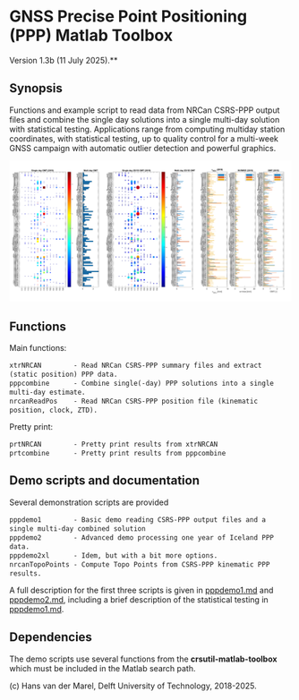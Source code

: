 # GNSS Precise Point Positioning (PPP) Matlab Toolbox

Version 1.3b (11 July 2025).**

## Synopsis

Functions and example script to read data from NRCan CSRS-PPP output files and combine the single day
solutions into a single multi-day solution with statistical testing.
Applications range from computing multiday station coordinates, with statistical testing, up to quality
control for a multi-week GNSS campaign with automatic outlier detection and powerful graphics.

![pppdemo2xl.m graphics](PPP_Station_Quality_2019.png)

## Functions

Main functions:

    xtrNRCAN        - Read NRCan CSRS-PPP summary files and extract (static position) PPP data.
    pppcombine      - Combine single(-day) PPP solutions into a single multi-day estimate.
    nrcanReadPos    - Read NRCan CSRS-PPP position file (kinematic position, clock, ZTD).

Pretty print:

    prtNRCAN        - Pretty print results from xtrNRCAN
    prtcombine      - Pretty print results from pppcombine

## Demo scripts and documentation

Several demonstration scripts are provided

    pppdemo1        - Basic demo reading CSRS-PPP output files and a single multi-day combined solution
    pppdemo2        - Advanced demo processing one year of Iceland PPP data.
    pppdemo2xl      - Idem, but with a bit more options.
    nrcanTopoPoints - Compute Topo Points from CSRS-PPP kinematic PPP results.

A full description for the first three scripts is given in [pppdemo1.md](./pppdemo1.md) and [pppdemo2.md](./pppdemo2.md),
including a brief description of the statistical testing in [pppdemo1.md](./pppdemo1.md).

## Dependencies

The demo scripts use several functions from the **crsutil-matlab-toolbox** which must be included in the Matlab search path.

(c) Hans van der Marel, Delft University of Technology, 2018-2025.
